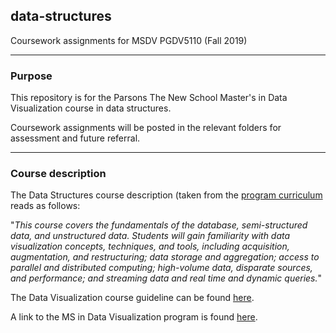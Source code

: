## data-structures
Coursework assignments for MSDV PGDV5110 (Fall 2019)


---

### Purpose

This repository is for the Parsons The New School Master's in Data Visualization course in data structures.

Coursework assignments will be posted in the relevant folders for assessment and future referral. 

----

### Course description

The Data Structures course description (taken from the [program curriculum](https://courses.newschool.edu/courses/PGDV5110) reads as follows:

"*This course covers the fundamentals of the database, semi-structured data, and unstructured data. Students will gain familiarity with data visualization concepts, techniques, and tools, including acquisition, augmentation, and restructuring; data storage and aggregation; access to parallel and distributed computing; high-volume data, disparate sources, and performance; and streaming data and real time and dynamic queries.*"

The Data Visualization course guideline can be found [here](https://github.com/visualizedata/data-structures/blob/master/README.md).

A link to the MS in Data Visualization program is found [here](https://www.newschool.edu/parsons/ms-data-visualization/).
